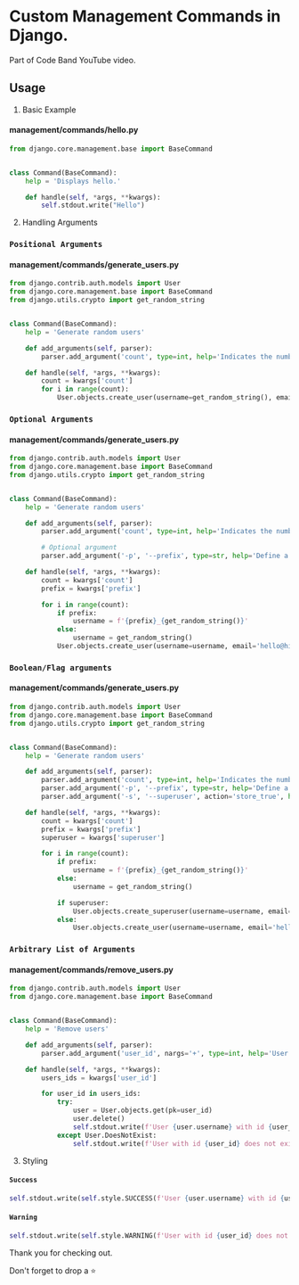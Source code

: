 # Custom Management Commands in Django.

Part of Code Band YouTube video.

## Usage

1) Basic Example
#### management/commands/hello.py

```python
from django.core.management.base import BaseCommand


class Command(BaseCommand):
    help = 'Displays hello.'

    def handle(self, *args, **kwargs):
        self.stdout.write("Hello")
```

2) Handling Arguments

### ```Positional Arguments```
#### management/commands/generate_users.py
```python
from django.contrib.auth.models import User
from django.core.management.base import BaseCommand
from django.utils.crypto import get_random_string


class Command(BaseCommand):
    help = 'Generate random users'

    def add_arguments(self, parser):
        parser.add_argument('count', type=int, help='Indicates the number of users to be created')

    def handle(self, *args, **kwargs):
        count = kwargs['count']
        for i in range(count):
            User.objects.create_user(username=get_random_string(), email='hello@hi.com', password='123')
```

### ```Optional Arguments```
#### management/commands/generate_users.py
```python
from django.contrib.auth.models import User
from django.core.management.base import BaseCommand
from django.utils.crypto import get_random_string


class Command(BaseCommand):
    help = 'Generate random users'

    def add_arguments(self, parser):
        parser.add_argument('count', type=int, help='Indicates the number of users to be created')

        # Optional argument
        parser.add_argument('-p', '--prefix', type=str, help='Define a username prefix')

    def handle(self, *args, **kwargs):
        count = kwargs['count']
        prefix = kwargs['prefix']

        for i in range(count):
            if prefix:
                username = f'{prefix}_{get_random_string()}'
            else:
                username = get_random_string()
            User.objects.create_user(username=username, email='hello@hi.com', password='123')
```

### ```Boolean/Flag arguments```
#### management/commands/generate_users.py
```python
from django.contrib.auth.models import User
from django.core.management.base import BaseCommand
from django.utils.crypto import get_random_string


class Command(BaseCommand):
    help = 'Generate random users'

    def add_arguments(self, parser):
        parser.add_argument('count', type=int, help='Indicates the number of users to be created')
        parser.add_argument('-p', '--prefix', type=str, help='Define a username prefix')
        parser.add_argument('-s', '--superuser', action='store_true', help='Create a superuser account')

    def handle(self, *args, **kwargs):
        count = kwargs['count']
        prefix = kwargs['prefix']
        superuser = kwargs['superuser']

        for i in range(count):
            if prefix:
                username = f'{prefix}_{get_random_string()}'
            else:
                username = get_random_string()

            if superuser:
                User.objects.create_superuser(username=username, email='hello@hi.com', password='123')
            else:
                User.objects.create_user(username=username, email='hello@hi.com', password='123')
```

### ```Arbitrary List of Arguments```
#### management/commands/remove_users.py
```python
from django.contrib.auth.models import User
from django.core.management.base import BaseCommand


class Command(BaseCommand):
    help = 'Remove users'

    def add_arguments(self, parser):
        parser.add_argument('user_id', nargs='+', type=int, help='User ID')

    def handle(self, *args, **kwargs):
        users_ids = kwargs['user_id']

        for user_id in users_ids:
            try:
                user = User.objects.get(pk=user_id)
                user.delete()
                self.stdout.write(f'User {user.username} with id {user_id} removed successfully!')
            except User.DoesNotExist:
                self.stdout.write(f'User with id {user_id} does not exist.')

```

3) Styling

#### ```Success```
```python
self.stdout.write(self.style.SUCCESS(f'User {user.username} with id {user_id} removed successfully!'))
```
#### ``` Warning ```
```python
self.stdout.write(self.style.WARNING(f'User with id {user_id} does not exist.'))
```

Thank you for checking out.

Don't forget to drop a ⭐
